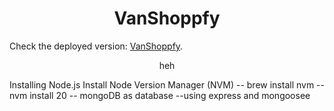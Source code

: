 

<h1 align="center">
  VanShoppfy
</h1>

Check the deployed version: 
  [VanShoppfy](https://vanshoppfy.onrender.com/).
<p align="center"> heh </p>


Installing Node.js
Install Node Version Manager (NVM)
-- brew install nvm
-- nvm install 20
-- mongoDB as database
--using express and mongoosee 

